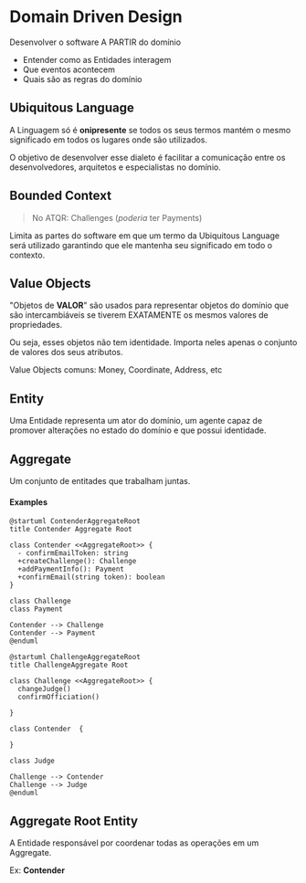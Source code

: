 # Domain Driven Design

Desenvolver o software A PARTIR do domínio

- Entender como as Entidades interagem
- Que eventos acontecem
- Quais são as regras do domínio

## Ubiquitous Language

A Linguagem só é **onipresente** se todos os seus termos mantém
o mesmo significado em todos os lugares onde são utilizados.

O objetivo de desenvolver esse dialeto é facilitar a comunicação
entre os desenvolvedores, arquitetos e especialistas no domínio.

## Bounded Context

> No ATQR: Challenges (_poderia_ ter Payments)

Limita as partes do software em que um termo da Ubiquitous Language será utilizado garantindo que ele mantenha seu
significado em todo o contexto.

## Value Objects

"Objetos de **VALOR**" são usados para representar objetos do domínio
que são intercambiáveis se tiverem EXATAMENTE os mesmos valores de
propriedades.

Ou seja, esses objetos não tem identidade. Importa neles apenas o conjunto de valores dos seus atributos.

Value Objects comuns: Money, Coordinate, Address, etc

## Entity

Uma Entidade representa um ator do domínio, um agente capaz de promover
alterações no estado do domínio e que possui identidade.

## Aggregate

Um conjunto de entitades que trabalham juntas.

#### Examples

```plantuml
@startuml ContenderAggregateRoot
title Contender Aggregate Root

class Contender <<AggregateRoot>> {
  - confirmEmailToken: string
  +createChallenge(): Challenge
  +addPaymentInfo(): Payment
  +confirmEmail(string token): boolean
}

class Challenge
class Payment

Contender --> Challenge
Contender --> Payment
@enduml
```

```plantuml
@startuml ChallengeAggregateRoot
title ChallengeAggregate Root

class Challenge <<AggregateRoot>> {
  changeJudge()
  confirmOfficiation()

}

class Contender  {

}

class Judge

Challenge --> Contender
Challenge --> Judge
@enduml
```

## Aggregate Root Entity

A Entidade responsável por coordenar todas as operações em um Aggregate.

Ex: **Contender**
